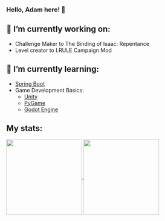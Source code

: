 ### Hello, Adam here! 👋

<!--## 🤝 Contact me:-->
  <!-- Linkedin -->
  

## 🔭 I’m currently working on:
  - Challenge Maker to The Binding of Isaac: Repentance
  - Level creator to I.RULE Campaign Mod

## 🌱 I’m currently learning:
  - [Spring Boot](https://spring.io/projects/spring-boot/)
  - Game Development Basics:
    - [Unity](https://unity.com/)
    - [PyGame](https://www.pygame.org/wiki/GettingStarted)
    - [Godot Engine](https://godotengine.org/)

## My stats:

<a href="https://github.com/anuraghazra/github-readme-stats">
  <img height=200 align="center" src="https://github-readme-stats.vercel.app/api?username=adamo2499&show_icons=true&rank_icon=github&theme=transparent" />
</a>
<a href="https://github.com/anuraghazra/convoychat">
  <img height=200 align="center" src="https://github-readme-stats.vercel.app/api/top-langs?username=adamo2499&layout=compact&langs_count=8&card_width=320" />
</a>

